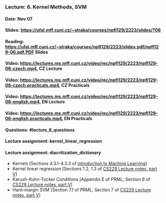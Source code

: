 ### Lecture: 6. Kernel Methods, SVM
#### Date: Nov 07
#### Slides: https://ufal.mff.cuni.cz/~straka/courses/npfl129/2223/slides/?06
#### Reading: https://ufal.mff.cuni.cz/~straka/courses/npfl129/2223/slides.pdf/npfl129-06.pdf,PDF Slides
#### Video: https://lectures.ms.mff.cuni.cz/video/rec/npfl129/2223/npfl129-06-czech.mp4, CZ Lecture
#### Video: https://lectures.ms.mff.cuni.cz/video/rec/npfl129/2223/npfl129-06-czech.practicals.mp4, CZ Practicals
#### Video: https://lectures.ms.mff.cuni.cz/video/rec/npfl129/2223/npfl129-06-english.mp4, EN Lecture
#### Video: https://lectures.ms.mff.cuni.cz/video/rec/npfl129/2223/npfl129-06-english.practicals.mp4, EN Practicals
#### Questions: #lecture_6_questions
#### Lecture assignment: kernel_linear_regression
#### Lecture assignment: diacritization_dictionary

- Kernels [Sections 4.3.1-4.3.3 of [Introduction to Machine Learning](https://arxiv.org/pdf/0904.3664v1.pdf)]
- Kernel linear regression [Sections 1.2, 1.3 of [CS229 Lecture notes, part V](http://cs229.stanford.edu/summer2020/cs229-notes3.pdf)]
- Karush-Kuhn-Tucker Conditions [Appendix E of PRML, Section 6 of [CS229 Lecture notes, part V](http://cs229.stanford.edu/summer2020/cs229-notes3.pdf)]
- Hard-margin SVM [Section 7.1 of PRML, Section 7 of [CS229 Lecture notes, part V](http://cs229.stanford.edu/summer2020/cs229-notes3.pdf)]

